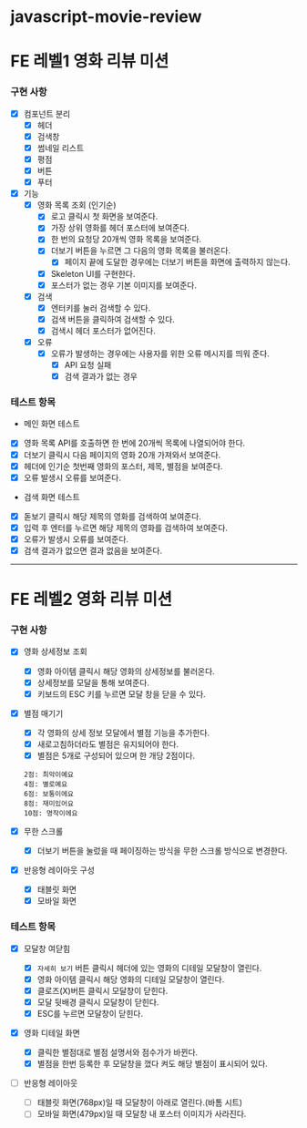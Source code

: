 # javascript-movie-review

# FE 레벨1 영화 리뷰 미션

### 구현 사항

- [x] 컴포넌트 분리
  - [x] 헤더
  - [x] 검색창
  - [x] 썸네일 리스트
  - [x] 평점
  - [x] 버튼
  - [x] 푸터
- [x] 기능
  - [x] 영화 목록 조회 (인기순)
    - [x] 로고 클릭시 첫 화면을 보여준다.
    - [x] 가장 상위 영화를 헤더 포스터에 보여준다.
    - [x] 한 번의 요청당 20개씩 영화 목록을 보여준다.
    - [x] 더보기 버튼을 누르면 그 다음의 영화 목록을 불러온다.
      - [x] 페이지 끝에 도달한 경우에는 더보기 버튼을 화면에 출력하지 않는다.
    - [x] Skeleton UI를 구현한다.
    - [x] 포스터가 없는 경우 기본 이미지를 보여준다.
  - [x] 검색
    - [x] 엔터키를 눌러 검색할 수 있다.
    - [x] 검색 버튼을 클릭하여 검색할 수 있다.
    - [x] 검색시 헤더 포스터가 없어진다.
  - [x] 오류
    - [x] 오류가 발생하는 경우에는 사용자를 위한 오류 메시지를 띄워 준다.
      - [x] API 요청 실패
      - [x] 검색 결과가 없는 경우

### 테스트 항목

- 메인 화면 테스트
- [x] 영화 목록 API를 호출하면 한 번에 20개씩 목록에 나열되어야 한다.
- [x] 더보기 클릭시 다음 페이지의 영화 20개 가져와서 보여준다.
- [x] 헤더에 인기순 첫번째 영화의 포스터, 제목, 별점을 보여준다.
- [x] 오류 발생시 오류를 보여준다.

- 검색 화면 테스트
- [x] 돋보기 클릭시 해당 제목의 영화를 검색하여 보여준다.
- [x] 입력 후 엔터를 누르면 해당 제목의 영화를 검색하여 보여준다.
- [x] 오류가 발생시 오류를 보여준다.
- [x] 검색 결과가 없으면 결과 없음을 보여준다.

---

# FE 레벨2 영화 리뷰 미션

### 구현 사항

- [x] 영화 상세정보 조회

  - [x] 영화 아이템 클릭시 해당 영화의 상세정보를 불러온다.
  - [x] 상세정보를 모달을 통해 보여준다.
  - [x] 키보드의 ESC 키를 누르면 모달 창을 닫을 수 있다.

- [x] 별점 매기기
  - [x] 각 영화의 상세 정보 모달에서 별점 기능을 추가한다.
  - [x] 새로고침하더라도 별점은 유지되어야 한다.
  - [x] 별점은 5개로 구성되어 있으며 한 개당 2점이다.
  ```
  2점: 최악이예요
  4점: 별로예요
  6점: 보통이에요
  8점: 재미있어요
  10점: 명작이에요
  ```
- [x] 무한 스크롤
  - [x] 더보기 버튼을 눌렀을 때 페이징하는 방식을 무한 스크롤 방식으로 변경한다.
- [x] 반응형 레이아웃 구성
  - [x] 태블릿 화면
  - [x] 모바일 화면

### 테스트 항목

- [x] 모달창 여닫힘

  - [x] `자세히 보기` 버튼 클릭시 헤더에 있는 영화의 디테일 모달창이 열린다.
  - [x] 영화 아이템 클릭시 해당 영화의 디테일 모달창이 열린다.
  - [x] 클로즈(X)버튼 클릭시 모달창이 닫힌다.
  - [x] 모달 뒷배경 클릭시 모달창이 닫힌다.
  - [x] ESC를 누르면 모달창이 닫힌다.

- [x] 영화 디테일 화면

  - [x] 클릭한 별점대로 별점 설명서와 점수가가 바뀐다.
  - [x] 별점을 한번 등록한 후 모달창을 껐다 켜도 해당 별점이 표시되어 있다.

- [ ] 반응형 레이아웃
  - [ ] 태블릿 화면(768px)일 때 모달창이 아래로 열린다.(바톰 시트)
  - [ ] 모바일 화면(479px)일 때 모달창 내 포스터 이미지가 사라진다.
